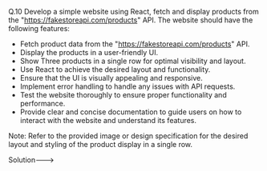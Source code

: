 Q.10 Develop a simple website using React, fetch and display products from the "https://fakestoreapi.com/products" API. The website should have the following features:

- Fetch product data from the "https://fakestoreapi.com/products" API.
- Display the products in a user-friendly UI.
- Show Three products in a single row for optimal visibility and layout.
- Use React to achieve the desired layout and functionality.
- Ensure that the UI is visually appealing and responsive.
- Implement error handling to handle any issues with API requests.
- Test the website thoroughly to ensure proper functionality and performance.
- Provide clear and concise documentation to guide users on how to interact with the website and understand its features.

Note: Refer to the provided image or design specification for the desired layout and styling of the product display in a single row.


Solution--->